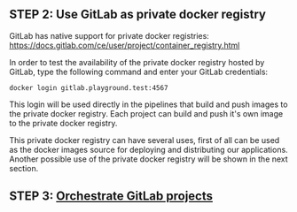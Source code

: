 ## STEP 2: Use GitLab as private docker registry

GitLab has native support for private docker registries: https://docs.gitlab.com/ce/user/project/container_registry.html

In order to test the availability of the private docker registry hosted by GitLab, type the following command and enter your GitLab credentials:

    docker login gitlab.playground.test:4567

This login will be used directly in the pipelines that build and push images to the private docker registry. Each project can build and push it's own image to the private docker registry.

This private docker registry can have several uses, first of all can be used as the docker images source for deploying and distributing our applications. Another possible use of the private docker registry will be shown in the next section.

## STEP 3: [Orchestrate GitLab projects](STEP_3.md)